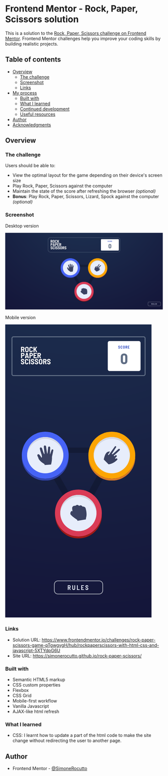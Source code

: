 # Frontend Mentor - Rock, Paper, Scissors solution

This is a solution to the [Rock, Paper, Scissors challenge on Frontend Mentor](https://www.frontendmentor.io/challenges/rock-paper-scissors-game-pTgwgvgH). Frontend Mentor challenges help you improve your coding skills by building realistic projects. 

## Table of contents

- [Overview](#overview)
  - [The challenge](#the-challenge)
  - [Screenshot](#screenshot)
  - [Links](#links)
- [My process](#my-process)
  - [Built with](#built-with)
  - [What I learned](#what-i-learned)
  - [Continued development](#continued-development)
  - [Useful resources](#useful-resources)
- [Author](#author)
- [Acknowledgments](#acknowledgments)

## Overview

### The challenge

Users should be able to:

- View the optimal layout for the game depending on their device's screen size
- Play Rock, Paper, Scissors against the computer
- Maintain the state of the score after refreshing the browser _(optional)_
- **Bonus**: Play Rock, Paper, Scissors, Lizard, Spock against the computer _(optional)_

### Screenshot

Desktop version

![Desktop version](https://github.com/SimoneRocutto/rock-paper-scissors/blob/master/result/desktop.png?raw=true)

Mobile version

![Mobile version](https://github.com/SimoneRocutto/rock-paper-scissors/blob/master/results/mobile.png?raw=true)

### Links

- Solution URL: https://www.frontendmentor.io/challenges/rock-paper-scissors-game-pTgwgvgH/hub/rockpaperscissors-with-html-css-and-javascript-5XTYdpG6U
- Site URL: https://simonerocutto.github.io/rock-paper-scissors/

### Built with

- Semantic HTML5 markup
- CSS custom properties
- Flexbox
- CSS Grid
- Mobile-first workflow
- Vanilla Javascript
- AJAX-like html refresh

### What I learned

- CSS: I learnt how to update a part of the html code to make the site change without redirecting the user to another page.

## Author

- Frontend Mentor - [@SimoneRocutto](https://www.frontendmentor.io/profile/SimoneRocutto)
